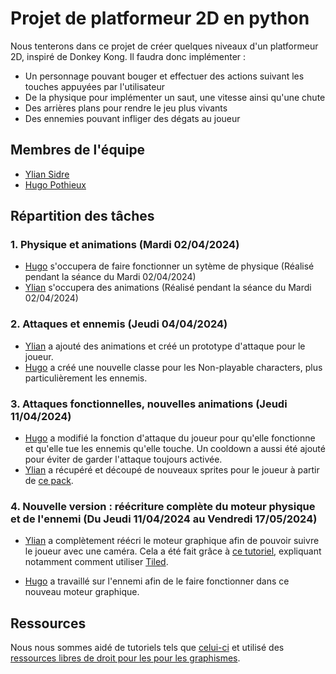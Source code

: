 # Projet de platformeur 2D en python
Nous tenterons dans ce projet de créer quelques niveaux d'un platformeur 2D, inspiré de Donkey Kong. 
Il faudra donc implémenter :
- Un personnage pouvant bouger et effectuer des actions suivant les touches appuyées par l'utilisateur
- De la physique pour implémenter un saut, une vitesse ainsi qu'une chute
- Des arrières plans pour rendre le jeu plus vivants
- Des ennemies pouvant infliger des dégats au joueur

## Membres de l'équipe
- [Ylian Sidre](https://github.com/TDEVYS)
- [Hugo Pothieux](https://github.com/Atipi132)

## Répartition des tâches

### 1. Physique et animations (Mardi 02/04/2024)
-   [Hugo](https://github.com/Atipi132) s'occupera de faire fonctionner un sytème de physique (Réalisé pendant la séance du Mardi 02/04/2024)
-   [Ylian](https://github.com/TDEVYS) s'occupera des animations (Réalisé pendant la séance du Mardi 02/04/2024)

### 2. Attaques et ennemis (Jeudi 04/04/2024)
-   [Ylian](https://github.com/TDEVYS) a ajouté des animations et créé un prototype d'attaque pour le joueur.
-   [Hugo](https://github.com/Atipi132) a créé une nouvelle classe pour les Non-playable characters, plus particulièrement les ennemis.

### 3. Attaques fonctionnelles, nouvelles animations (Jeudi 11/04/2024)
-   [Hugo](https://github.com/Atipi132) a modifié la fonction d'attaque du joueur pour qu'elle fonctionne et qu'elle tue les ennemis qu'elle touche. Un cooldown a aussi été ajouté pour éviter de garder l'attaque toujours activée.
-   [Ylian](https://github.com/TDEVYS) a récupéré et découpé de nouveaux sprites pour le joueur à partir de [ce pack](https://legnops.itch.io/red-hood-character).

### 4. Nouvelle version : réécriture complète du moteur physique et de l'ennemi (Du Jeudi 11/04/2024 au Vendredi 17/05/2024)
-   [Ylian](https://github.com/TDEVYS) a complètement réécri le moteur graphique afin de pouvoir suivre le joueur avec une caméra. Cela a été fait grâce à [ce tutoriel](https://www.youtube.com/watch?v=WViyCAa6yLI), expliquant notamment comment utiliser [Tiled](https://www.mapeditor.org/).

-   [Hugo](https://github.com/Atipi132) a travaillé sur l'ennemi afin de le faire fonctionner dans ce nouveau moteur graphique.


## Ressources

Nous nous sommes aidé de tutoriels tels que [celui-ci](https://docs.replit.com/tutorials/python/2d-platform-game) et utilisé des [ressources libres de droit pour les pour les graphismes](https://jesse-m.itch.io/jungle-pack).




